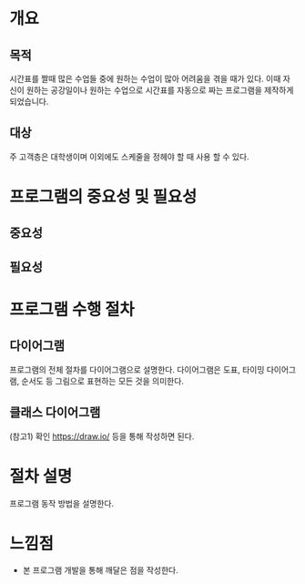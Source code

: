 # 개요

## 목적
시간표를 짤때 많은 수업들 중에 원하는 수업이 많아 어려움을 겪을 때가 있다. 이때 자신이 원하는 공강일이나 원하는 수업으로 시간표를 자동으로 짜는 프로그램을 제작하게 되었습니다.
## 대상
주 고객층은 대학생이며 이외에도 스케줄을 정헤야 할 때 사용 할 수 있다.

# 프로그램의 중요성 및 필요성
## 중요성

## 필요성

# 프로그램 수행 절차
## 다이어그램
프로그램의 전체 절차를 다이어그램으로 설명한다.
다이어그램은 도표, 타이밍 다이어그램, 순서도 등 그림으로 표현하는 모든 것을 의미한다.

## 클래스 다이어그램
(참고1) 확인
https://draw.io/ 등을 통해 작성하면 된다.

# 절차 설명
프로그램 동작 방법을 설명한다.

# 느낌점
- 본 프로그램 개발을 통해 깨달은 점을 작성한다.